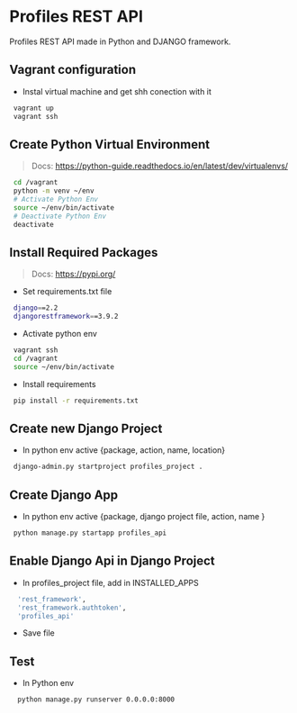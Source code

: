 # Profiles REST API
Profiles REST API made in Python and DJANGO framework.
## Vagrant configuration
- Instal virtual machine and get shh conection with it
```sh
 vagrant up
 vagrant ssh
```

## Create Python Virtual Environment
> Docs: https://python-guide.readthedocs.io/en/latest/dev/virtualenvs/

```sh
 cd /vagrant
 python -m venv ~/env
 # Activate Python Env
 source ~/env/bin/activate
 # Deactivate Python Env
 deactivate
```
## Install Required Packages
> Docs: https://pypi.org/

- Set requirements.txt file 

```sh
 django==2.2
 djangorestframework==3.9.2
```
- Activate python env
```sh
 vagrant ssh
 cd /vagrant
 source ~/env/bin/activate
```
- Install requirements
```sh
 pip install -r requirements.txt
```
## Create new Django Project
- In python env active {package, action, name, location}
```sh
 django-admin.py startproject profiles_project .
```

## Create Django App
- In python env active {package, django project file, action, name }
```sh
 python manage.py startapp profiles_api
```

## Enable Django Api in Django Project
- In profiles_project file, add in INSTALLED_APPS 
```sh
  'rest_framework',
  'rest_framework.authtoken',
  'profiles_api'
```
- Save file

## Test
- In Python env 

```sh
  python manage.py runserver 0.0.0.0:8000
```


